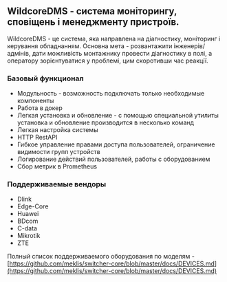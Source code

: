 ## **WildcoreDMS** - система моніторингу, сповіщень і менеджменту пристроїв.

WildcoreDMS - це система, яка направлена на діагностику, моніторинг і керування обладнанням. 
Основна мета - розвантажити інженерів/адмінів, дати можливість монтажнику провести діагностику в полі,
а оператору зорієнтуватися у проблемі, цим скоротивши час реакції. 

### Базовый функционал
* Модульность - возможность подключать только необходимые компоненты   
* Работа в докер
* Легкая установка и обновление - с помощью специальной утилиты установка и обновление производится в несколько команд
* Легкая настройка системы
* HTTP RestAPI 
* Гибкое управление правами доступа пользователей, ограничение видимости групп устройств
* Логирование действий пользователей, работы с оборудованием
* Сбор метрик в Prometheus

### Поддерживаемые вендоры

* Dlink
* Edge-Core
* Huawei
* BDcom
* C-data
* Mikrotik
* ZTE       

Полный список поддерживаемого оборудования по моделям - [https://github.com/meklis/switcher-core/blob/master/docs/DEVICES.md](https://github.com/meklis/switcher-core/blob/master/docs/DEVICES.md)
